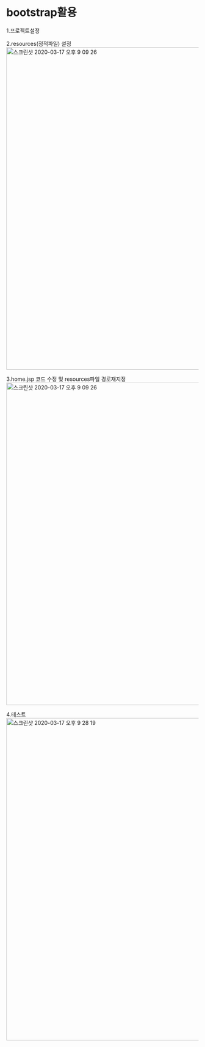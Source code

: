 <h1>bootstrap활용</h1>
1.프로젝트설정<br>

2.resources(정적파일) 설정<br>
<img width="844" alt="스크린샷 2020-03-17 오후 9 09 26" src="https://user-images.githubusercontent.com/44339530/76855022-98b98e00-6893-11ea-9efe-4158a90cadda.png"><br>

3.home.jsp 코드 수정 및 resources파일 경로재지정<br>
<img width="844" alt="스크린샷 2020-03-17 오후 9 09 26" src="https://user-images.githubusercontent.com/44339530/76855893-71fc5700-6895-11ea-9e6e-0acff92f7feb.png"><br>


4.테스트<br>
<img width="844" alt="스크린샷 2020-03-17 오후 9 28 19" src="https://user-images.githubusercontent.com/44339530/76856300-56458080-6896-11ea-89a4-e961ebf10f69.png">
<br>